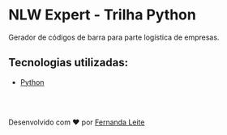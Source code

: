 # NLW Expert - Trilha Python

Gerador de códigos de barra para parte logística de empresas.

<h2> Tecnologias utilizadas: </h2>

- <a href="https://www.python.org/" > Python </a>

</br>
</br>

<p >Desenvolvido com ❤️ por <a href="https://github.com/Fekleite">Fernanda Leite </a>
